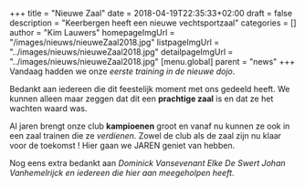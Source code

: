 +++
title = "Nieuwe Zaal"
date = 2018-04-19T22:35:33+02:00
draft = false
description = "Keerbergen heeft een nieuwe vechtsportzaal"
categories = []
author = "Kim Lauwers"
homepageImgUrl = "/images/nieuws/nieuweZaal2018.jpg"
listpageImgUrl = "../images/nieuws/nieuweZaal2018.jpg"
detailpageImgUrl = "../images/nieuws/nieuweZaal2018.jpg"
[menu.global]
    parent = "news"
+++
Vandaag hadden we onze _eerste training in de nieuwe dojo_.

Bedankt aan iedereen die dit feestelijk moment met ons gedeeld heeft. We kunnen alleen maar zeggen dat dit een **prachtige zaal** is en dat ze het wachten waard was.

Al jaren brengt onze club **kampioenen** groot en vanaf nu kunnen ze ook in een zaal trainen die ze _verdienen_. Zowel de club als de zaal zijn nu klaar voor de toekomst !
Hier gaan we JAREN geniet van hebben.

Nog eens extra bedankt aan _Dominick Vansevenant Elke De Swert Johan Vanhemelrijck en iedereen die hier aan meegeholpen heeft_.